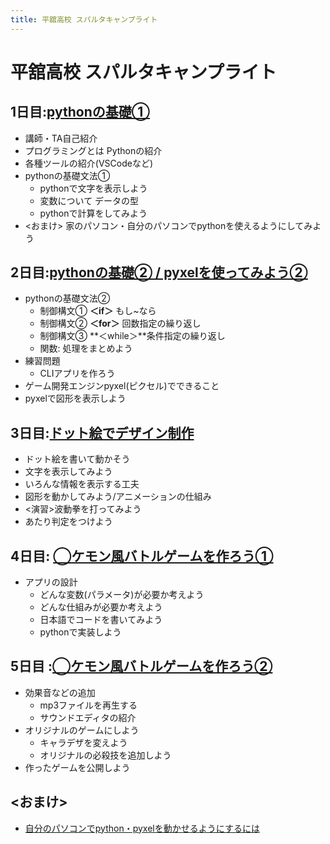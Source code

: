 ```yaml
---
title: 平舘高校 スパルタキャンプライト
---
```


# 平舘高校 スパルタキャンプライト

## 1日目:[pythonの基礎①](./day1/)
- 講師・TA自己紹介
- プログラミングとは Pythonの紹介
- 各種ツールの紹介(VSCodeなど)
- pythonの基礎文法①
  - pythonで文字を表示しよう
  - 変数について データの型
  - pythonで計算をしてみよう
- <おまけ> 家のパソコン・自分のパソコンでpythonを使えるようにしてみよう

## 2日目:[pythonの基礎② / pyxelを使ってみよう②](./day2/)
- pythonの基礎文法②
  - 制御構文① **＜if＞** もし~なら
  - 制御構文② **＜for＞** 回数指定の繰り返し
  - 制御構文③ **＜while＞**条件指定の繰り返し
  - 関数: 処理をまとめよう
- 練習問題
  - CLIアプリを作ろう
- ゲーム開発エンジンpyxel(ピクセル)でできること
- pyxelで図形を表示しよう

## 3日目:[ドット絵でデザイン制作](./day3/)
- ドット絵を書いて動かそう
- 文字を表示してみよう
- いろんな情報を表示する工夫
- 図形を動かしてみよう/アニメーションの仕組み
- <演習>波動拳を打ってみよう
- あたり判定をつけよう

## 4日目: [◯ケモン風バトルゲームを作ろう①](./day4/)
- アプリの設計
  - どんな変数(パラメータ)が必要か考えよう
  - どんな仕組みが必要か考えよう
  - 日本語でコードを書いてみよう
  - pythonで実装しよう

## 5日目 :[◯ケモン風バトルゲームを作ろう②](./day5/)
- 効果音などの追加
  - mp3ファイルを再生する
  - サウンドエディタの紹介
- オリジナルのゲームにしよう
  - キャラデザを変えよう
  - オリジナルの必殺技を追加しよう
- 作ったゲームを公開しよう

## <おまけ>
  - [自分のパソコンでpython・pyxelを動かせるようにするには](./omake/)


